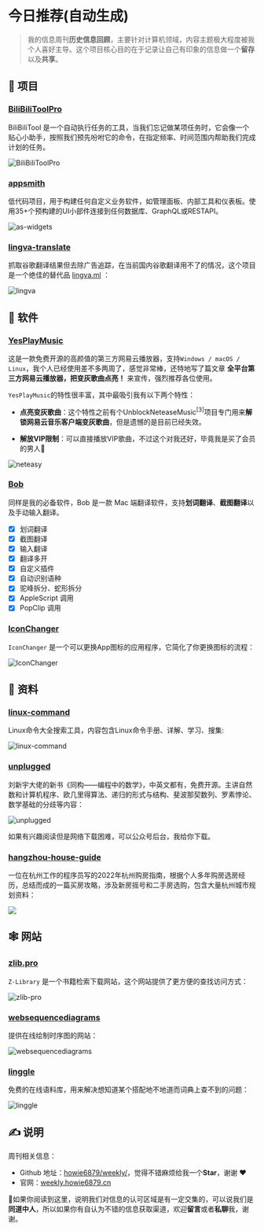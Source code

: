 # 今日推荐(自动生成)

> 我的信息周刊**历史信息回顾**，主要针对计算机领域，内容主题极大程度被我个人喜好主导。这个项目核心目的在于记录让自己有印象的信息做一个**留存**以及**共享**。


## 🎯 项目 

### [BiliBiliToolPro](https://github.com/RayWangQvQ/BiliBiliToolPro)

BiliBiliTool 是一个自动执行任务的工具，当我们忘记做某项任务时，它会像一个贴心小助手，按照我们预先吩咐它的命令，在指定频率、时间范围内帮助我们完成计划的任务。

![BiliBiliToolPro](https://images-1252557999.file.myqcloud.com/uPic/BiliBiliToolPro.jpg) 

### [appsmith](https://github.com/appsmithorg/appsmith)

低代码项目，用于构建任何自定义业务软件，如管理面板、内部工具和仪表板。使用35+个预构建的UI小部件连接到任何数据库、GraphQL或RESTAPI。

![as-widgets](https://img.turingark.com/uPic/as-widgets.gif) 

### [lingva-translate](https://github.com/thedaviddelta/lingva-translate)

抓取谷歌翻译结果但去除广告追踪，在当前国内谷歌翻译用不了的情况，这个项目是一个绝佳的替代品 [lingva.ml](https://lingva.ml/) ：

![lingva](https://images-1252557999.file.myqcloud.com/uPic/lingva.jpg) 

## 🤖 软件 

### [YesPlayMusic](https://github.com/qier222/YesPlayMusic)

这是一款免费开源的高颜值的第三方网易云播放器，支持`Windows / macOS / Linux`，我个人已经使用差不多两周了，感觉非常棒，还特地写了篇文章 **全平台第三方网易云播放器，把变灰歌曲点亮！** 来宣传，强烈推荐各位使用。

`YesPlayMusic`的特性很丰富，其中最吸引我有以下两个特性：

- **点亮变灰歌曲**：这个特性之前有个UnblockNeteaseMusic<sup>\[3\]</sup>项目专门用来**解锁网易云音乐客户端变灰歌曲**，但是遗憾的是目前已经失效。
  
- **解放VIP限制**：可以直接播放VIP歌曲，不过这个对我还好，毕竟我是买了会员的男人🤗
  

![neteasy](https://img.turingark.com/uPic/neteasy.png) 

### [Bob](https://github.com/ripperhe/Bob)

同样是我的必备软件，Bob 是一款 Mac 端翻译软件，支持**划词翻译**、**截图翻译**以及手动输入翻译。

- [x]   划词翻译
- [x]   截图翻译
- [x]   输入翻译
- [x]   翻译多开
- [x]   自定义插件
- [x]   自动识别语种
- [x]   驼峰拆分、蛇形拆分
- [x]   AppleScript 调用
- [x]   PopClip 调用 

### [IconChanger](https://github.com/underthestars-zhy/IconChanger)

`IconChanger` 是一个可以更换App图标的应用程序，它简化了你更换图标的流程：

![IconChanger](https://images-1252557999.file.myqcloud.com/uPic/IconChanger.png) 

## 👀 资料 

### [linux-command](https://github.com/jaywcjlove/linux-command)

Linux命令大全搜索工具，内容包含Linux命令手册、详解、学习、搜集:

![linux-command](https://images-1252557999.file.myqcloud.com/uPic/linux-command.jpg) 

### [unplugged](https://github.com/liuxinyu95/unplugged)

刘新宇大佬的新书《同构——编程中的数学》，中英文都有，免费开源。主讲自然数和计算机程序、欧几里得算法、递归的形式与结构、斐波那契数列、罗素悖论、数学基础的分歧等内容：

![unplugged](https://img.turingark.com/uPic/Xnip2021-10-23_21-49-37.jpg)

如果有兴趣阅读但是网络下载困难，可以公众号后台，我给你下载。 

### [hangzhou-house-guide](https://github.com/zkqiang/hangzhou-house-guide)

一位在杭州工作的程序员写的2022年杭州购房指南，根据个人多年购房选房经历，总结而成的一篇买房攻略，涉及新房摇号和二手房选购，包含大量杭州城市规划资料：

![](https://img.turingark.com/uPic/96wIDJ.png) 

## 🕸 网站 

### [zlib.pro](https://zlib.pro/)

`Z-Library` 是一个书籍检索下载网站，这个网站提供了更方便的查找访问方式：

![zlib-pro](https://images-1252557999.file.myqcloud.com/uPic/zlib-pro.jpg) 

### [websequencediagrams](https://www.websequencediagrams.com/)

提供在线绘制时序图的网站：

![websequencediagrams](https://images-1252557999.file.myqcloud.com/uPic/websequencediagrams.jpg) 

### [linggle](https://linggle.com/)

免费的在线语料库，用来解决想知道某个搭配地不地道而词典上查不到的问题：

![linggle](https://images-1252557999.file.myqcloud.com/uPic/linggle.jpg) 

## ✍️ 说明

周刊相关信息：

- Github 地址：[howie6879/weekly/](https://github.com/howie6879/weekly/)，觉得不错麻烦给我一个**Star**，谢谢 ❤️
- 官网：[weekly.howie6879.cn](https://weekly.howie6879.cn/)

🙌如果你阅读到这里，说明我们对信息的认可区域是有一定交集的，可以说我们是**同道中人**，所以如果你有自认为不错的信息获取渠道，欢迎**留言**或者**私聊**我，谢谢。
